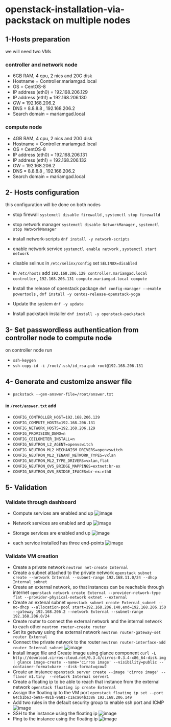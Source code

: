 # openstack-installation-via-packstack on multiple nodes

## 1-Hosts preparation 
we will need two VMs
### controller and network node
*  6GB RAM, 4 cpu, 2 nics and 20G disk
*  Hostname = Controller.mariamgad.local
*  OS = CentOS-8
*  IP address (eth0) = 192.168.206.129
*  IP address (eth1) = 192.168.206.130
*  GW = 192.168.206.2
*  DNS = 8.8.8.8 , 192.168.206.2
*  Search domain = mariamgad.local

### compute node
*  4GB RAM, 4 cpu, 2 nics and 20G disk
*  Hostname = Controller.mariamgad.local
*  OS = CentOS-8
*  IP address (eth0) = 192.168.206.131
*  IP address (eth1) = 192.168.206.132
*  GW = 192.168.206.2
*  DNS = 8.8.8.8 , 192.168.206.2
*  Search domain = mariamgad.local

## 2- Hosts configuration
this configuration will be done on both nodes
* stop firewall `systemctl disable firewalld` , `systemctl stop firewalld`
* stop network manager `systemctl disable NetworkManager` , `systemctl stop NetworkManager`
* install network-scripts `dnf install -y network-scripts`
* enable network service `systemctl enable network` , `systemctl start network`
* disable selinux in `/etc/selinx/config` set `SELINUX=disabled`
* in `/etc/hosts` add `192.168.206.129 controller.mariamgad.local controller` , `192.168.206.131 compute.mariamgad.local compute`

* Install the release of openstack package `dnf config-manager --enable powertools` , `dnf install -y centos-release-openstack-yoga`
*  Update the system `dnf -y update`
* Install packstack installer `dnf install -y openstack-packstack`

## 3- Set passwordless authentication from controller node to compute node 
on controller node run
* `ssh-keygen`
* `ssh-copy-id -i /root/.ssh/id_rsa.pub root@192.168.206.131`

## 4- Generate and customize answer file 
* `packstack --gen-answer-file=/root/answer.txt`
#### in `/root/answer.txt` add
* `CONFIG_CONTROLLER_HOST=192.168.206.129`
* `CONFIG_COMPUTE_HOSTS=192.168.206.131`
* `CONFIG_NETWORK_HOSTS=192.168.206.129`
* `CONFIG_PROVISION_DEMO=n`
* `CONFIG_CEILOMETER_INSTALL=n`
* `CONFIG_NEUTRON_L2_AGENT=openvswitch`
* `CONFIG_NEUTRON_ML2_MECHANISM_DRIVERS=openvswitch`
* `CONFIG_NEUTRON_ML2_TENANT_NETWORK_TYPES=vxlan`
* `CONFIG_NEUTRON_ML2_TYPE_DRIVERS=vxlan,flat`
* `CONFIG_NEUTRON_OVS_BRIDGE_MAPPINGS=extnet:br-ex`
* `CONFIG_NEUTRON_OVS_BRIDGE_IFACES=br-ex:eth0`

## 5- Validation
### Validate through dashboard
* Compute services are enabled and up
![image](https://user-images.githubusercontent.com/47721226/218250205-2554cb28-a0c0-4144-8505-1e59771979d2.png)

* Network services are enabled and up
![image](https://user-images.githubusercontent.com/47721226/218250329-0f2bd6ef-910b-4532-b548-a6f58073cc17.png)

* Storage services are enabled and up
![image](https://user-images.githubusercontent.com/47721226/218250381-ee8935ba-f1b7-444d-988e-b7923bcd5132.png)

* each service installed has three end-points
![image](https://user-images.githubusercontent.com/47721226/218250069-4d0a20a9-1299-48a2-830e-52641aedb16c.png)

### Validate VM creation
* Create a private network `neutron net-create Internal`
* Create a subnet attached to the private network `openstack subnet create --network Internal --subnet-range 192.168.11.0/24 --dhcp Internal_subnet`
* Create an external network, so that instances can be reachable through internet `openstack network create External --provider-network-type flat --provider-physical-network extnet --external`
* Create an extenal subnet `openstack subnet create External_subnet --no-dhcp --allocation-pool start=192.168.206.140,end=192.168.206.150 --gateway 192.168.206.2 --network External --subnet-range 192.168.206.0/24`
* Create router to connect the external network and the internal network to each other `neutron router-create router`
* Set its getway using the external network `neutron router-gateway-set router External`
* Connect the private network to the router `neutron router-interface-add router Internal_subnet`
![image](https://user-images.githubusercontent.com/47721226/218251194-0316669e-9f2a-4d16-ad41-767a4cd89eb1.png)
* Install image file and Create image using glance component `curl -L http://download.cirros-cloud.net/0.3.4/cirros-0.3.4-x86_64-disk.img | glance image-create --name='cirros image' --visibility=public --container-format=bare --disk-format=qcow2`
* Create an instance `openstack server create --image 'cirros image' --flavor m1.tiny  --network Internal server1`
* Create a floating ip to be able to reach that instance from the external network `openstack floating ip create External`
* Assign the floating ip to the VM port `openstack floating ip set --port 64cb1b63-be9a-481b-9a81-c1aca04b3386 192.168.206.149`
* Add two rules in the default security group to enable ssh port and ICMP
![image](https://user-images.githubusercontent.com/47721226/218251509-bb0507e8-9eed-4c6b-b6aa-1ba72328a485.png)
* SSH to the instance using the floating ip
![image](https://user-images.githubusercontent.com/47721226/218251648-26443200-8ab2-4d4c-8fa1-14df0ab69cf5.png)
* Ping to the instance using the floating ip
![image](https://user-images.githubusercontent.com/47721226/218251995-83717d71-1037-44d1-8f3c-89b364f626eb.png)

